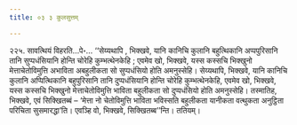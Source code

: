 ```yaml
---
title: ०३ ३ कुलसुत्तम्

---
```


२२५. सावत्थियं विहरति…पे॰… ‘‘सेय्यथापि , भिक्खवे, यानि कानिचि कुलानि बहुत्थिकानि अप्पपुरिसानि तानि सुप्पधंसियानि होन्ति चोरेहि कुम्भत्थेनकेहि ; एवमेव खो, भिक्खवे, यस्स कस्सचि भिक्खुनो मेत्ताचेतोविमुत्ति अभाविता अबहुलीकता सो सुप्पधंसियो होति अमनुस्सेहि। सेय्यथापि, भिक्खवे, यानि कानिचि कुलानि अप्पित्थिकानि बहुपुरिसानि तानि दुप्पधंसियानि होन्ति चोरेहि कुम्भत्थेनकेहि, एवमेव खो, भिक्खवे, यस्स कस्सचि भिक्खुनो मेत्ताचेतोविमुत्ति भाविता बहुलीकता सो दुप्पधंसियो होति अमनुस्सेहि। तस्मातिह, भिक्खवे, एवं सिक्खितब्बं – ‘मेत्ता नो चेतोविमुत्ति भाविता भविस्सति बहुलीकता यानीकता वत्थुकता अनुट्ठिता परिचिता सुसमारद्धा’ति। एवञ्हि वो, भिक्खवे, सिक्खितब्ब’’न्ति। ततियम्।  


